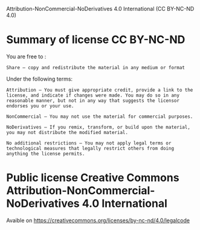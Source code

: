 Attribution-NonCommercial-NoDerivatives 4.0 International (CC BY-NC-ND 4.0)

# Summary of license CC BY-NC-ND

You are free to  :

    Share — copy and redistribute the material in any medium or format

Under the following terms:

    Attribution — You must give appropriate credit, provide a link to the license, and indicate if changes were made. You may do so in any reasonable manner, but not in any way that suggests the licensor endorses you or your use.

    NonCommercial — You may not use the material for commercial purposes.

    NoDerivatives — If you remix, transform, or build upon the material, you may not distribute the modified material.
    
    No additional restrictions — You may not apply legal terms or technological measures that legally restrict others from doing anything the license permits.
    
# Public license Creative Commons Attribution-NonCommercial-NoDerivatives 4.0 International

Avaible on https://creativecommons.org/licenses/by-nc-nd/4.0/legalcode
